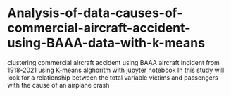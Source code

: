 # Analysis-of-data-causes-of-commercial-aircraft-accident-using-BAAA-data-with-k-means
clustering commercial aircraft accident using BAAA aircraft incident from 1918-2021 using K-means alghoritm with jupyter notebook
In this study will look for a relationship between the total variable victims and passengers with the cause of an airplane crash
